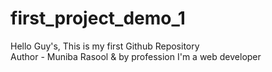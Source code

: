 # first_project_demo_1
Hello Guy's,  This is my first Github Repository
<br>
Author - Muniba Rasool & by profession I'm a web developer

